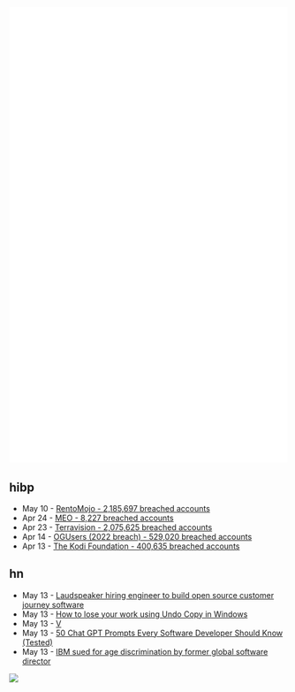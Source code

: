 ![Metrics](https://raw.githubusercontent.com/phixion/phixion/master/metrics.svg)

## hibp

<!--
for https://github.com/phixion/phixion/blob/main/.github/workflows/feeds.yml
-->
<!--START_SECTION:haveibeenpwnd-->
- May 10 - [RentoMojo - 2,185,697 breached accounts](https://haveibeenpwned.com/PwnedWebsites#RentoMojo)
- Apr 24 - [MEO - 8,227 breached accounts](https://haveibeenpwned.com/PwnedWebsites#MEO)
- Apr 23 - [Terravision - 2,075,625 breached accounts](https://haveibeenpwned.com/PwnedWebsites#Terravision)
- Apr 14 - [OGUsers (2022 breach) - 529,020 breached accounts](https://haveibeenpwned.com/PwnedWebsites#OGUsers2022)
- Apr 13 - [The Kodi Foundation - 400,635 breached accounts](https://haveibeenpwned.com/PwnedWebsites#KodiFoundation)
<!--END_SECTION:haveibeenpwnd-->

## hn

<!--
for https://github.com/phixion/phixion/blob/main/.github/workflows/feeds.yml
-->
<!--START_SECTION:hn-->
- May 13 - [Laudspeaker hiring engineer to build open source customer journey software](https://github.com/laudspeaker/laudspeaker/tree/Hiring)
- May 13 - [How to lose your work using Undo Copy in Windows](https://mihai.fm/how-to-lose-your-work-using-undo-copy-in-windows/)
- May 13 - [V](https://www.imdb.com/title/tt0086823/)
- May 13 - [50 Chat GPT Prompts Every Software Developer Should Know (Tested)](https://blog.hackertab.dev/50-chat-gpt-prompts-every-software-developer-should-know-tested)
- May 13 - [IBM sued for age discrimination by former global software director](https://www.theregister.com/2023/05/13/kyndryl_ibm_sued_discrimination/)
<!--END_SECTION:hn-->

<!--
for https://yhype.me
-->
![](https://hit.yhype.me/github/profile?user_id=13013670)
